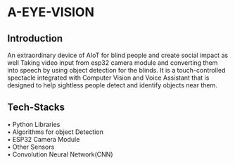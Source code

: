 # A-EYE-VISION

## Introduction
An extraordinary device of AIoT for blind people and create social impact as well
Taking video input from esp32 camera module and converting them into speech by using object detection for the blinds.
It is a touch-controlled spectacle integrated with Computer Vision and Voice Assistant that is designed to help sightless people detect and identify objects near them.

## Tech-Stacks
• Python Libraries<br />
• Algorithms for object Detection<br />
• ESP32 Camera Module<br />
• Other Sensors<br />
• Convolution Neural Network(CNN)
